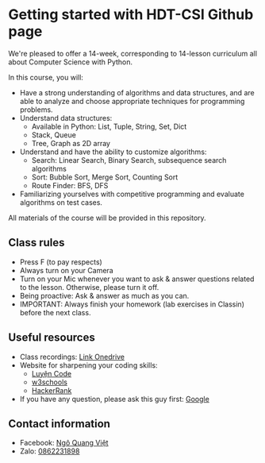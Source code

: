 # Getting started with HDT-CSI Github page
We're pleased to offer a 14-week, corresponding to 14-lesson curriculum all about Computer Science with Python.

In this course, you will:
- Have a strong understanding of algorithms and data structures, and are able to analyze and choose appropriate techniques for programming problems.
- Understand data structures:
  - Available in Python: List, Tuple, String, Set, Dict
  - Stack, Queue
  - Tree, Graph as 2D array
- Understand and have the ability to customize algorithms:
  - Search: Linear Search, Binary Search, subsequence search algorithms
  - Sort: Bubble Sort, Merge Sort, Counting Sort
  - Route Finder: BFS, DFS
- Familiarizing yourselves with competitive programming and evaluate algorithms on test cases.

All materials of the course will be provided in this repository. 

## Class rules
- Press F (to pay respects)
- Always turn on your Camera
- Turn on your Mic whenever you want to ask & answer questions related to the lesson. Otherwise, please turn it off.
- Being proactive: Ask & answer as much as you can.
- IMPORTANT: Always finish your homework (lab exercises in Classin) before the next class.

## Useful resources
- Class recordings: [Link Onedrive](https://husteduvn-my.sharepoint.com/:f:/g/personal/viet_nq194881_sis_hust_edu_vn/EnLUU0GO9VFFhJ9l6nFUmecBHCAnCBrMMlURdToYQr1PrQ?e=fq1S0V)
- Website for sharpening your coding skills:
    - [Luyện Code](https://luyencode.net/)
    - [w3schools](https://www.w3schools.com/)
    - [HackerRank](https://www.hackerrank.com/)
- If you have any question, please ask this guy first: [Google](https://www.google.com/)

## Contact information
- Facebook: [Ngô Quang Việt](https://www.facebook.com/dung.viet.77985/)
- Zalo: [0862231898](https://zalo.me/0862231898)
